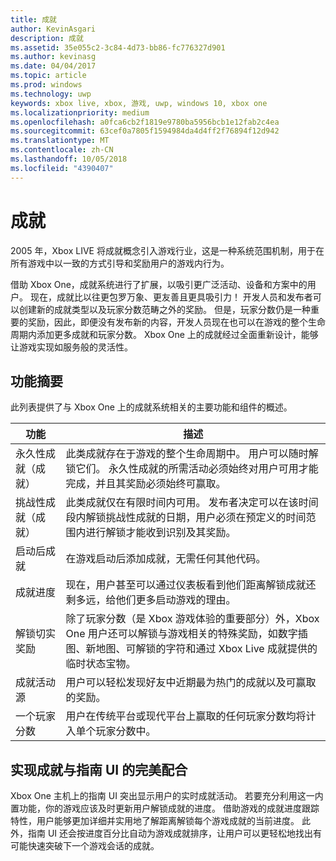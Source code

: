 ```yaml
---
title: 成就
author: KevinAsgari
description: 成就
ms.assetid: 35e055c2-3c84-4d73-bb86-fc776327d901
ms.author: kevinasg
ms.date: 04/04/2017
ms.topic: article
ms.prod: windows
ms.technology: uwp
keywords: xbox live, xbox, 游戏, uwp, windows 10, xbox one
ms.localizationpriority: medium
ms.openlocfilehash: a0fca6cb2f1819e9780ba5956bcb1e12fab2c4ea
ms.sourcegitcommit: 63cef0a7805f1594984da4d4ff2f76894f12d942
ms.translationtype: MT
ms.contentlocale: zh-CN
ms.lasthandoff: 10/05/2018
ms.locfileid: "4390407"
---
```

# <a name="achievements"></a>成就

2005 年，Xbox LIVE 将成就概念引入游戏行业，这是一种系统范围机制，用于在所有游戏中以一致的方式引导和奖励用户的游戏内行为。

借助 Xbox One，成就系统进行了扩展，以吸引更广泛活动、设备和方案中的用户。 现在，成就比以往更包罗万象、更友善且更具吸引力！ 开发人员和发布者可以创建新的成就类型以及玩家分数范畴之外的奖励。 但是，玩家分数仍是一种重要的奖励，因此，即便没有发布新的内容，开发人员现在也可以在游戏的整个生命周期内添加更多成就和玩家分数。 Xbox One 上的成就经过全面重新设计，能够让游戏实现如服务般的灵活性。

## <a name="feature-summary"></a>功能摘要 ##
此列表提供了与 Xbox One 上的成就系统相关的主要功能和组件的概述。

功能 | 描述
--- | ---
永久性成就（成就） | 此类成就存在于游戏的整个生命周期中。 用户可以随时解锁它们。 永久性成就的所需活动必须始终对用户可用才能完成，并且其奖励必须始终可赢取。
挑战性成就（成就） | 此类成就仅在有限时间内可用。 发布者决定可以在该时间段内解锁挑战性成就的日期，用户必须在预定义的时间范围内进行解锁才能收到识别及其奖励。
启动后成就 | 在游戏启动后添加成就，无需任何其他代码。
成就进度 | 现在，用户甚至可以通过仪表板看到他们距离解锁成就还剩多远，给他们更多启动游戏的理由。
解锁切实奖励 | 除了玩家分数（是 Xbox 游戏体验的重要部分）外，Xbox One 用户还可以解锁与游戏相关的特殊奖励，如数字插图、新地图、可解锁的字符和通过 Xbox Live 成就提供的临时状态宝物。
成就活动源 | 用户可以轻松发现好友中近期最为热门的成就以及可赢取的奖励。
一个玩家分数 | 用户在传统平台或现代平台上赢取的任何玩家分数均将计入单个玩家分数中。

## <a name="making-achievements-work-well-with-the-guide-ui"></a>实现成就与指南 UI 的完美配合 ##
Xbox One 主机上的指南 UI 突出显示用户的实时成就活动。 若要充分利用这一内置功能，你的游戏应该及时更新用户解锁成就的进度。 借助游戏的成就进度跟踪特性，用户能够更加详细并实用地了解距离解锁每个游戏成就的当前进度。 此外，指南 UI 还会按进度百分比自动为游戏成就排序，让用户可以更轻松地找出有可能快速突破下一个游戏会话的成就。
